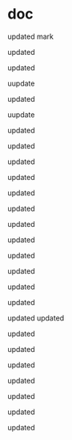 doc
===

updated
mark
 
updated

updated

uupdate

updated

uupdate

updated


updated


updated

updated

updated

updated

updated

updated

updated

updated

updated

updated

updated
updated

updated

updated

updated

updated

updated

updated

updated
